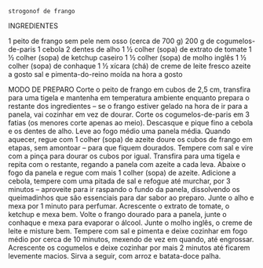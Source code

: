 	strogonof de frango
	
INGREDIENTES

1 peito de frango sem pele nem osso (cerca de 700 g)
200 g de cogumelos-de-paris
1 cebola
2 dentes de alho
1 ½ colher (sopa) de extrato de tomate
1 ½ colher (sopa) de ketchup caseiro
1 ½ colher (sopa) de molho inglês
1 ½ colher (sopa) de conhaque
1 ½ xícara (chá) de creme de leite fresco
azeite a gosto
sal e pimenta-do-reino moída na hora a gosto
 
MODO DE PREPARO
Corte o peito de frango em cubos de 2,5 cm, transfira para uma tigela e mantenha em temperatura ambiente enquanto prepara o restante dos ingredientes – se o frango estiver gelado na hora de ir para a panela, vai cozinhar em vez de dourar.
Corte os cogumelos-de-paris em 3 fatias (os menores corte apenas ao meio). Descasque e pique fino a cebola e os dentes de alho.
Leve ao fogo médio uma panela média. Quando aquecer, regue com 1 colher (sopa) de azeite doure os cubos de frango em etapas, sem amontoar – para que fiquem dourados. Tempere com sal e vire com a pinça para dourar os cubos por igual. Transfira para uma tigela e repita com o restante, regando a panela com azeite a cada leva.
Abaixe o fogo da panela e regue com mais 1 colher (sopa) de azeite. Adicione a cebola, tempere com uma pitada de sal e refogue até murchar, por 3 minutos – aproveite para ir raspando o fundo da panela, dissolvendo os queimadinhos que são essenciais para dar sabor ao preparo. Junte o alho e mexa por 1 minuto para perfumar. 
Acrescente o extrato de tomate, o ketchup e mexa bem. Volte o frango dourado para a panela, junte o conhaque e mexa para evaporar o álcool. Junte o molho inglês, o creme de leite e misture bem. Tempere com sal e pimenta e deixe cozinhar em fogo médio por cerca de 10 minutos, mexendo de vez em quando, até engrossar.
Acrescente os cogumelos e deixe cozinhar por mais 2 minutos até ficarem levemente macios. Sirva a seguir, com arroz e batata-doce palha.